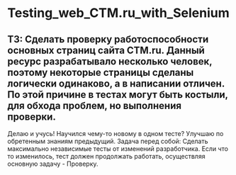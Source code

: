 # Testing_web_CTM.ru_with_Selenium

ТЗ: Сделать проверку работоспособности основных страниц сайта CTM.ru.
Данный ресурс разрабатывало несколько человек, поэтому некоторые страницы сделаны
логически одинаково, а в написании отличен.
По этой причине в тестах могут быть костыли, для обхода проблем, но выполнения проверки.
---------------------------------------------------------------------

Делаю и учусь!
Научился чему-то новому в одном тесте?
Улучшаю по обретенным знаниям предыдущий.
Задача перед собой: Сделать максимально независимые тесты от изменений разработчика.
Если что то изменилось, тест должен продолжать работать, осуществляя основную задачу - Проверку.

